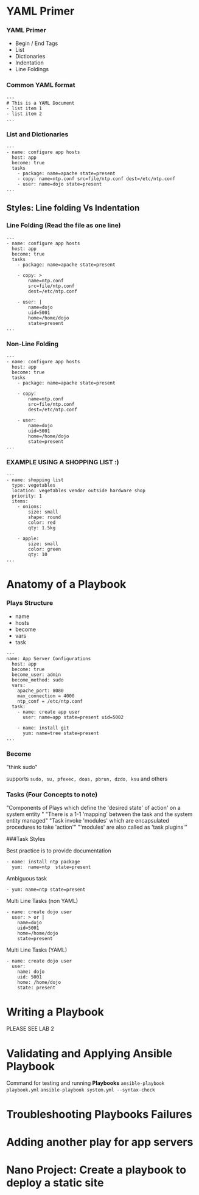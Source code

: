 # YAML Primer

### YAML Primer
  - Begin / End Tags
  - List
  - Dictionaries
  - Indentation
  - Line Foldings

### Common YAML format
```
---
# This is a YAML Document
- list item 1
- list item 2
...
```

### List and Dictionaries
```
---
- name: configure app hosts
  host: app
  become: true
  tasks
    - package: name=apache state=present
    - copy: name=ntp.conf src=file/ntp.conf dest=/etc/ntp.conf
    - user: name=dojo state=present
...
```

## Styles: Line folding Vs Indentation
### Line Folding (Read the file as one line)
```
---
- name: configure app hosts
  host: app
  become: true
  tasks
    - package: name=apache state=present

    - copy: >
        name=ntp.conf
        src=file/ntp.conf
        dest=/etc/ntp.conf

    - user: |
        name=dojo
        uid=5001
        home=/home/dojo
        state=present
...
```
### Non-Line Folding
```
---
- name: configure app hosts
  host: app
  become: true
  tasks
    - package: name=apache state=present

    - copy:
        name=ntp.conf
        src=file/ntp.conf
        dest=/etc/ntp.conf

    - user:
        name=dojo
        uid=5001
        home=/home/dojo
        state=present
...
```

### EXAMPLE USING A SHOPPING LIST :)
```
---
- name: shopping list
  type: vegetables
  location: vegetables vendor outside hardware shop
  priority: 1
  items:
    - onions:
        size: small
        shape: round
        color: red
        qty: 1.5kg

    - apple:
        size: small
        color: green
        qty: 10
...
```
# Anatomy of a Playbook

### Plays Structure

- name
- hosts
- become
- vars
- task

```
---
name: App Server Configurations
  host: app
  become: true
  become_user: admin
  become_method: sudo
  vars:
    apache_port: 8080
    max_connection = 4000
    ntp_conf = /etc/ntp.conf
  task:
    - name: create app user
      user: name=app state=present uid=5002

    - name: install git
      yum: name=tree state=present
...
```

### Become
"think sudo"

supports `sudo, su, pfexec, doas, pbrun, dzdo, ksu` and others

### Tasks (Four Concepts to note)
"Components of Plays which define the 'desired state'
of action' on a system entity
"
"There is a 1-1 'mapping' between the task and the system entity managed"
"Task invoke 'modules' which are encapsulated procedures to take 'action'"
"'modules' are also called as 'task plugins'"

###Task Styles

Best practice is to provide documentation
```
- name: install ntp package
  yum:  name=ntp  state=present
```
Ambiguous task
```
- yum: name=ntp state=present
```
Multi Line Tasks (non YAML)
```
- name: create dojo user
  user: > or |
    name=dojo
    uid=5001
    home=/home/dojo
    state=present
```

Multi Line Tasks (YAML)
```
- name: create dojo user
  user:
    name: dojo
    uid: 5001
    home: /home/dojo
    state: present
```

# Writing a Playbook
PLEASE SEE LAB 2

# Validating and Applying Ansible Playbook

Command for testing and running **Playbooks**
`ansible-playbook playbook.yml`
`ansible-playbook system.yml --syntax-check`


# Troubleshooting Playbooks Failures
# Adding another play for app servers
# Nano Project: Create a playbook to deploy a static site
